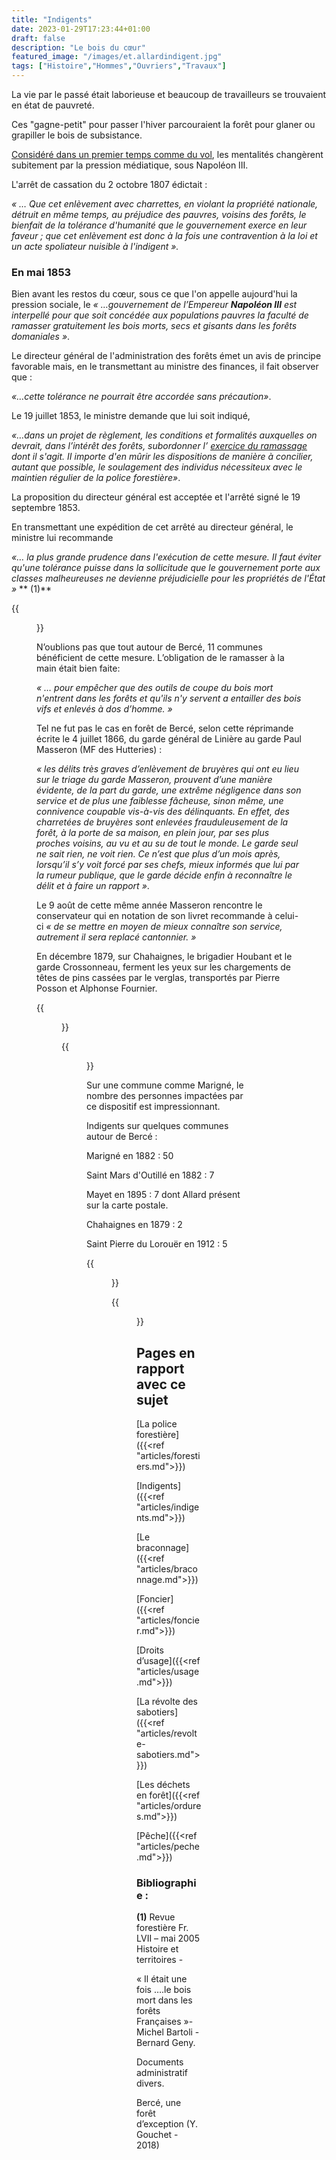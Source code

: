 ```yaml
---
title: "Indigents"
date: 2023-01-29T17:23:44+01:00
draft: false
description: "Le bois du cœur"
featured_image: "/images/et.allardindigent.jpg"
tags: ["Histoire","Hommes","Ouvriers","Travaux"]
---
```


La vie par le passé était laborieuse et beaucoup de travailleurs se
trouvaient en état de pauvreté.

Ces "gagne-petit" pour passer l'hiver parcouraient la forêt
pour glaner ou grapiller le bois de subsistance.

[Considéré dans un premier temps comme du vol](/articles/pdf/volsdeboisberce.pdf), 
les mentalités changèrent subitement par la 
pression médiatique, sous Napoléon III.

L'arrêt de cassation du 2 octobre 1807 édictait : 

*« … Que cet enlèvement avec charrettes, en violant la propriété nationale,
détruit en même temps, au préjudice des pauvres, voisins des forêts,
le bienfait de la tolérance d'humanité que le gouvernement exerce en leur faveur ; 
que cet enlèvement est donc à la fois une contravention à la loi 
et un acte spoliateur nuisible à l'indigent ».*

### En mai 1853

Bien avant les restos du cœur, sous ce que l'on appelle aujourd'hui la pression sociale,
le *« …gouvernement de l’Empereur **Napoléon III** est interpellé pour que soit 
concédée aux populations pauvres la faculté de ramasser gratuitement les bois morts,
secs et gisants dans les forêts domaniales »*. 

Le directeur général de l'administration des forêts émet un avis
de principe favorable mais, en le transmettant au ministre des 
finances, il fait observer que :

*«…cette tolérance ne pourrait être accordée sans précaution»*. 

Le 19 juillet 1853, le ministre demande que lui soit indiqué,

*«…dans un projet de règlement, les conditions et formalités 
auxquelles on devrait, dans l’intérêt des forêts, 
subordonner l’ [exercice du ramassage](/articles/pdf/exerciceduramassage.pdf) 
dont il s'agit.
II importe d'en mûrir les dispositions de manière à concilier, 
autant que possible, le soulagement des individus nécessiteux
avec le maintien régulier de la police forestière»*.

La proposition du directeur général est acceptée et
l'arrêté signé le 19 septembre 1853. 

En transmettant une expédition de cet arrêté au directeur général, 
le ministre lui recommande 

*«… la plus grande prudence dans l'exécution de cette mesure. 
II faut éviter qu'une tolérance puisse dans la sollicitude que le 
gouvernement porte aux classes malheureuses ne devienne préjudicielle 
pour les propriétés de l'État »* ** (1)**


{{<figure src="/images/articles/kramer1922.jpg"  title="La carte d’indigent 1922">}}
 

N’oublions pas que tout autour de Bercé, 11 communes bénéficient de cette mesure. 
L’obligation de le ramasser à la main était bien faite:

*« … pour empêcher que des outils de coupe du bois mort n'entrent dans les forêts 
et qu'ils n'y servent a entailler des bois vifs et enlevés à dos d’homme. »*
 
Tel ne fut pas le cas en forêt de Bercé, selon cette réprimande écrite le 4 juillet 1866,
du garde général de Linière au garde Paul Masseron (MF des Hutteries) : 
 
*« les délits très graves d’enlèvement de bruyères qui ont eu lieu sur le triage 
du garde Masseron, prouvent d’une manière évidente, de la part du garde,
une extrême négligence dans son service et de plus une faiblesse fâcheuse, 
sinon même, une connivence coupable vis-à-vis des délinquants. 
En effet, des charretées de bruyères sont enlevées frauduleusement de la forêt,
à la porte de sa maison, en plein jour, par ses plus proches voisins, au vu et 
au su de tout le monde. Le garde seul ne sait rien, ne voit rien. Ce n’est que
plus d’un mois après, lorsqu’il s’y voit forcé par ses chefs, mieux informés
que lui par la rumeur publique, que le garde décide enfin à reconnaître 
le délit et à faire un rapport »*.

Le 9 août de cette même année Masseron rencontre le conservateur qui en 
notation de son livret recommande à celui-ci 
*« de se mettre en moyen de mieux connaître son service, autrement 
 il sera replacé cantonnier. »* 
 
En décembre 1879, sur Chahaignes, le brigadier Houbant et le garde Crossonneau,
ferment les yeux sur les chargements de têtes de pins cassées par le verglas,
transportés par Pierre Posson et Alphonse Fournier.

{{<figure src="/images/articles/indigents1891.jpg"  title="Situation 1891">}}

{{<figure src="/images/articles/indigents1897.jpg"  title="Situation 1897">}}


Sur une commune comme Marigné, le nombre des personnes impactées
par ce dispositif est impressionnant. 

Indigents sur quelques communes autour de Bercé :

Marigné en 1882 : 50

Saint Mars d'Outillé en 1882 : 7

Mayet en 1895 : 7 dont Allard présent sur la carte postale.

Chahaignes en 1879 : 2

Saint Pierre du Lorouër en 1912 : 5

{{<figure src="/images/articles/079b1recapitulatif.jpg"  title="Récapitulatif">}}

{{<figure src="/images/articles/indigents1935.jpg"  title="Comparaisons 1935">}}

## Pages en rapport avec ce sujet ##

[La police forestière]({{<ref "articles/forestiers.md">}})

[Indigents]({{<ref "articles/indigents.md">}})

[Le braconnage]({{<ref "articles/braconnage.md">}})

[Foncier]({{<ref "articles/foncier.md">}})

[Droits d’usage]({{<ref "articles/usage.md">}})

[La révolte des sabotiers]({{<ref "articles/revolte-sabotiers.md">}})

[Les déchets en forêt]({{<ref "articles/ordures.md">}})

[Pêche]({{<ref "articles/peche.md">}})


### Bibliographie :

**(1)** Revue forestière Fr. LVII – mai 2005 Histoire et territoires -

« Il était une fois ….le bois mort dans les forêts Françaises »- Michel Bartoli - Bernard Geny.
 
Documents administratif divers.

Bercé, une forêt d’exception (Y. Gouchet  - 2018)
